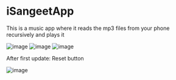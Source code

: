 # iSangeetApp
This is a music app where it reads the mp3 files from your phone recursively and plays it




![image](https://user-images.githubusercontent.com/73788475/223700931-2ff47085-2fae-49bf-94d9-0691de9a5ad2.png)
![image](https://user-images.githubusercontent.com/73788475/223700993-39d10540-96b2-4276-bcda-23efa8fa95d6.png)
![image](https://user-images.githubusercontent.com/73788475/223701057-d9b9a82d-7f0e-4107-a6fc-382547fd2448.png)

After first update:
Reset button 



![image](https://user-images.githubusercontent.com/73788475/223927424-5fc0cb60-60a0-40e8-8fc4-5a585286dcfd.png)
